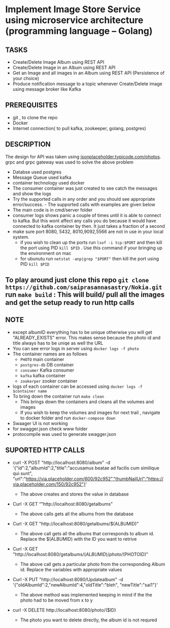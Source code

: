# Implement Image Store Service using microservice architecture (programming language – Golang)

## TASKS
- Create/Delete Image Album using REST API
- Create/Delete Image in an Album using REST API
- Get an Image and all images in an Album using REST API (Persistence of your choice)
- Produce notification message to a topic whenever Create/Delete image using message broker like Kafka

## PREREQUISITES
- git , to clone the repo
- Docker
- Internet connection( to pull kafka, zookeeper, golang, postgres)

## DESCRIPTION
The design for API was taken using [jsonplaceholder.typicode.com/photos](jsonplaceholder.typicode.com/photos).
grpc and grpc gateway was used to solve the above problem
- Databse used postgres
- Message Queue used kafka
- container technology used docker
- The consumer container was just created to see catch the messages and show the logs
- Try the supported calls in any order and you should see appropriate error/success. - The supported calls with examples are given below
- The main code is in cmd/server folder
- consumer logs shows panic a couple of times until it is able to connect to kafka. But this wont affect any calls you do because it would have connected to kafka container by then. It just takes a fraction of a second
- make sure port 8080, 5432, 8010,9092,5566 are not in use in your local system. 
  - if you wish to clean up the ports run `lsof -i tcp:$PORT` and then kill the port using PID `kill $PID` . Use this command if your bringing up the environment on mac
  - for ubunutu  run `netstat -anp|grep "$PORT"` then kill the port using PID `kill $PID` 

## To play around just clone this repo `git clone https://github.com/saiprasannasastry/Nokia.git` run `make build` : This will build/ pull all the images and get the setup ready to run http calls

  ## NOTE
  - except albumID everything has to be unique otherwise you will get "ALREADY_EXISTS" error. This makes sense because the photo id and title always has to be uniqe as well the URL
  - You can see error logs in server using `docker logs -f photo`
  - The container names are as follows
    - `PHOTO` main container
    - `postgres-db` DB container
    - `consumer` Kafka consumer
    - `kafka` kafka container
    - `zookerper` zooker container
   - logs of each container can be accessed using `docker logs -f $container name`
  - To bring down the container run `make clean`
    - This brings down the containers and cleans all the volumes and images
    - If you wish to keep the volumes and images for next trail , navigate to docker folder and run `docker-compose down`
  - Swaager UI is not working
  - for swagger.json check www folder
  - protocompile was used to generate swagger.json

## SUPORTED HTTP CALLS
- curl -X POST "http://localhost:8080/album" -d '{"id":2,"albumId":2,"title":"accusamus beatae ad facilis cum similique qui sunt",
"url":"https://via.placeholder.com/600/92c952","thumbNailUrl":"https://via.placeholder.com/150/92c952"}'
  - The above creates and stores the value in database

- Curl -X GET “”http://localhost:8080/getalbums”
  - The above calls gets all the albums from the database

- Curl -X GET "http://localhost:8080/getalbums/$(ALBUMID)"
  - The above call gets all the albums that corresponds to album id. Replace the $(ALBUMID) with the ID you want to retrive
  
- Curl -X GET "http://localhost:8080/getalbums/$(ALBUMID)/photo/$(PHOTOID)"
  - The above call gets a particular photo from the corresponding Album id. Replace the variables with appropriate values
     
- Curl -X PUT "http://localhost:8080/Updatealbum" -d '{"oldAlbumId":2,"newAlbumId":4,"oldTitle":"bleh", "newTitle":"sai1"}'
  - The above method was implemented keeping in mind if the the photo had to be moved from x to y
  
- curl -X DELETE http://localhost:8080/photo/($ID)
  - The photo you want to delete directly, the album id is not requred
  
  

